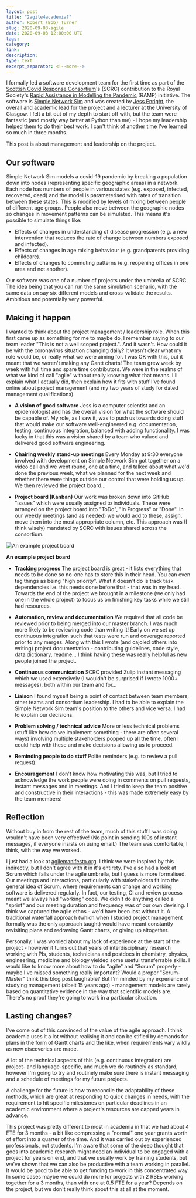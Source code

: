 ```yaml
---
layout: post
title: "2agile4academia?"
author: Robert (Bob) Turner
slug: 2020-09-03-agile
date: 2020-09-03 12:00:00 UTC
tags: 
category:
link:
description:
type: text
excerpt_separator: <!--more-->
---
```


I formally led a software development team for the first time as part of the [Scottish Covid Response Consortium](https://www.gla.ac.uk/research/az/scrc/)'s (SCRC) contribution to the Royal Society's [Rapid Assistance in Modelling the Pandemic](https://royalsociety.org/topics-policy/Health%20and%20wellbeing/ramp/) (RAMP) initiative. The software is [Simple Network Sim](https://github.com/ScottishCovidResponse/simple_network_sim) and was created by [Jess Enright](https://www.gla.ac.uk/schools/computing/staff/jessicaenright/), the overall and academic lead for the project and a lecturer at the University of Glasgow. I felt a bit out of my depth to start off with, but the team were fantastic (and mostly way better at Python than me) - I hope my leadership helped them to do their best work. I can't think of another time I've learned so much in three months.

This post is about management and leadership on the project.

<!--more-->

## Our software

Simple Network Sim models a covid-19 pandemic by breaking a population down into nodes (representing specific geographic areas) in a network. Each node has numbers of people in various states (e.g. exposed, infected, recovered, dead) and the model is parameterised with rates of transition between these states. This is modified by levels of mixing between people of different age groups. People also move between the geographic nodes so changes in movement patterns can be simulated. This means it's possible to simulate things like:

- Effects of changes in understanding of disease progression (e.g. a new intervention that reduces the rate of change between numbers exposed and infected).
- Effects of changes in age mixing behaviour (e.g. grandparents providing childcare).
- Effects of changes to commuting patterns (e.g. reopening offices in one area and not another).

Our software was one of a number of projects under the umbrella of SCRC. The idea being that you can run the same simulation scenario, with the same data on say six different models and cross-validate the results. Ambitious and potentially very powerful.

## Making it happen

I wanted to think about the project management / leadership role. When this first came up as something for me to maybe do, I remember saying to our team leader "This is not a well scoped project.". And it wasn't. How could it be with the coronavirus situation changing daily? It wasn't clear what my role would be, or really what we were aiming for. I was OK with this, but it meant that we weren't making any Gantt charts! The team grew week by week with full time and spare time contributors. We were in the realms of what we kind of call "agile" without really knowing what that means. I'll explain what I actually did, then explain how it fits with stuff I've found online about project management (and my two years of study for dated management qualifications).

* **A vision of good software** Jess is a computer scientist and an epidemiologist and has the overall vision for what the software should be capable of. My role, as I saw it, was to push us towards doing stuff that would make our software well-engineered e.g. documentation, testing, continuous integration, balanced with adding functionality. I was lucky in that this was a vision shared by a team who valued and delivered good software engineering.

* **Chairing weekly stand-up meetings** Every Monday at 9:30 everyone involved with development on Simple Network Sim got together on a video call and we went round, one at a time, and talked about what we'd done the previous week, what we planned for the next week and whether there were things outside our control that were holding us up. We then reviewed the project board...

* **Project board (Kanban)** Our work was broken down into GitHub "issues" which were usually assigned to individuals. These were arranged on the project board into "ToDo", "In Progress" or "Done". In our weekly meetings (and as needed) we would add to these, assign, move them into the most appropriate column, etc. This approach was (I think wisely) mandated by SCRC with issues shared across the consortium.

![An example project board](/assets/images/kanban_eg.png)

**An example project board**

* **Tracking progress** The project board is great - it lists everything that needs to be done so no-one has to store this in their head. You can even tag things as being "high priority". What it doesn't do is track task dependencies i.e. this needs done before that - that was in my head. Towards the end of the project we brought in a milestone (we only had one in the whole project) to focus us on finishing key tasks while we still had resources.

* **Automation, review and documentation** We required that all code be reviewed prior to being merged into our master branch. I was much more likely to be reviewing code than writing it! Early on we set up continuous integration such that tests were run and coverage reported prior to any merges. Along with this I wrote (and cajoled others into writing) project documentation - contributing guidelines, code style, data dictionary, readme... I think having these was really helpful as new people joined the project.

* **Continuous communication** SCRC provided Zulip instant messaging which we used extensively (I wouldn't be surprised if I wrote 1000+ messages), both within our team and for...

* **Liaison** I found myself being a point of contact between team members, other teams and consortium leadership. I had to be able to explain the Simple Network Sim team's position to the others and vice versa. I had to explain our decisions.

* **Problem solving / technical advice** More or less technical problems (stuff like how do we implement something - there are often several ways) involving multiple stakeholders popped up all the time, often I could help with these and make decisions allowing us to proceed.

* **Reminding people to do stuff** Polite reminders (e.g. to review a pull request).

* **Encouragement** I don't know how motivating this was, but I tried to acknowledge the work people were doing in comments on pull requests, instant messages and in meetings. And I tried to keep the team positive and constructive in their interactions - this was made extremely easy by the team members!

## Reflection

Without buy in from the rest of the team, much of this stuff I was doing wouldn't have been very effective! (No point in sending 100s of instant messages, if everyone insists on using email.) The team was comfortable, I think, with the way we worked.

I just had a look at [agilemanifesto.org](http://agilemanifesto.org/). I think we were inspired by this indirectly, but I don't agree with it in it's entirety. I've also had a look at Scrum which falls under the agile umbrella, but I guess is more formalised. Our meetings and interactions, particularly with stakeholders fit into the general idea of Scrum, where requirements can change and working software is delivered regularly. In fact, our testing, CI and review process meant we always had "working" code. We didn't do anything called a "sprint" and our meeting duration and frequency was of our own devising. I think we captured the agile ethos - we'd have been lost without it. A traditional waterfall approach (which when I studied project management formally was the only approach taught) would have meant constantly revisiting plans and redrawing Gantt charts, or giving up altogether.

Personally, I was worried about my lack of experience at the start of the project - however it turns out that years of interdisciplinary research working with PIs, students, technicians and postdocs in chemistry, physics, engineering, medicine and biology yielded some useful transferrable skills. I would like to know more about how to do "agile" and "Scrum" properly - maybe I've missed something really important? Would a proper "Scrum-Master" think this blog post laughable? But I'm minded by my experience of studying management (albeit 15 years ago) - management models are rarely based on quantitative evidence in the way that scientific models are. There's no proof they're going to work in a particular situation.

## Lasting changes?

I've come out of this convinced of the value of the agile approach. I think academia uses it a lot without realising it and can be stifled by demands for plans in the form of Gantt charts and the like, when requirements vary wildly as new discoveries are made.

A lot of the technical aspects of this (e.g. continuous integration) are project- and language-specific, and much we do routinely as standard, however I'm going to try and routinely make sure there is instant messaging and a schedule of meetings for my future projects.

A challenge for the future is how to reconcile the adaptability of these methods, which are great at responding to quick changes in needs, with the requirement to hit specific milestones on particular deadlines in an academic environment where a project's resources are capped years in advance.

This project was pretty different to most in academia in that we had about 4 FTE for 3 months - a bit like compressing a "normal" one year grants worth of effort into a quarter of the time. And it was carried out by experienced professionals, not students. I'm aware that some of the deep thought that goes into academic research might need an individual to be engaged with a project for years on end, and that we usually work by training students, but we've shown that we can also be productive with a team working in parallel. It would be good to be able to get funding to work in this concentrated way. In some cases maybe we could do more for projects with 2 RSEs working together for a 3 months, than with one at 0.5 FTE for a year? Depends on the project, but we don't really think about this at all at the moment.
